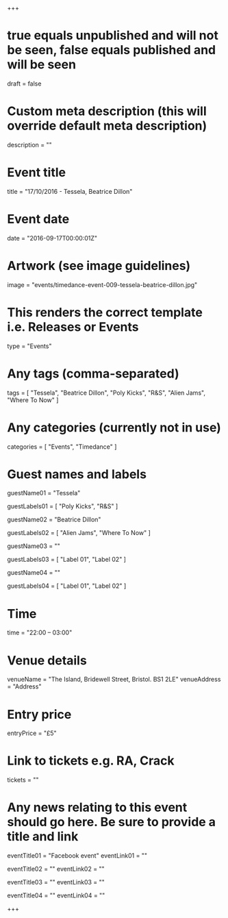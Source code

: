 +++

# true equals unpublished and will not be seen, false equals published and will be seen
draft = false

# Custom meta description (this will override default meta description)
description = ""

# Event title
title = "17/10/2016 - Tessela, Beatrice Dillon"

# Event date
date = "2016-09-17T00:00:01Z"

# Artwork (see image guidelines)
image = "events/timedance-event-009-tessela-beatrice-dillon.jpg"

# This renders the correct template i.e. Releases or Events
type = "Events"

# Any tags (comma-separated)
tags = [ 
	"Tessela", 
	"Beatrice Dillon",
	"Poly Kicks",
	"R&S",
	"Alien Jams",
	"Where To Now" 
]

# Any categories (currently not in use)
categories = [
  "Events",
  "Timedance"
]

# Guest names and labels
guestName01 = "Tessela"

guestLabels01 = [
	"Poly Kicks",
	"R&S"
]

guestName02 = "Beatrice Dillon"

guestLabels02 = [
	"Alien Jams",
	"Where To Now"
]

guestName03 = ""

guestLabels03 = [
	"Label 01",
	"Label 02"
]

guestName04 = ""

guestLabels04 = [
	"Label 01",
	"Label 02"
]

# Time
time = "22:00 – 03:00"

# Venue details
venueName = "The Island, Bridewell Street, Bristol. BS1 2LE"
venueAddress = "Address"

# Entry price
entryPrice = "£5"

# Link to tickets e.g. RA, Crack 
tickets = ""

# Any news relating to this event should go here. Be sure to provide a title and link
eventTitle01 = "Facebook event"
eventLink01 = ""

eventTitle02 = ""
eventLink02 = ""

eventTitle03 = ""
eventLink03 = ""

eventTitle04 = ""
eventLink04 = ""


+++
